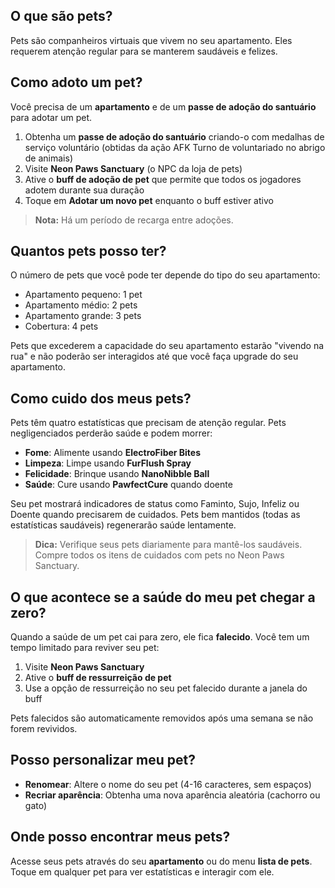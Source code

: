 ## O que são pets?

Pets são companheiros virtuais que vivem no seu apartamento. Eles requerem atenção regular para se manterem saudáveis e felizes.

## Como adoto um pet?

Você precisa de um **apartamento** e de um **passe de adoção do santuário** para adotar um pet.

1. Obtenha um **passe de adoção do santuário** criando-o com medalhas de serviço voluntário (obtidas da ação AFK Turno de voluntariado no abrigo de animais)
2. Visite **Neon Paws Sanctuary** (o NPC da loja de pets)
3. Ative o **buff de adoção de pet** que permite que todos os jogadores adotem durante sua duração
4. Toque em **Adotar um novo pet** enquanto o buff estiver ativo

> **Nota:** Há um período de recarga entre adoções.

## Quantos pets posso ter?

O número de pets que você pode ter depende do tipo do seu apartamento:

- Apartamento pequeno: 1 pet
- Apartamento médio: 2 pets
- Apartamento grande: 3 pets
- Cobertura: 4 pets

Pets que excederem a capacidade do seu apartamento estarão "vivendo na rua" e não poderão ser interagidos até que você faça upgrade do seu apartamento.

## Como cuido dos meus pets?

Pets têm quatro estatísticas que precisam de atenção regular. Pets negligenciados perderão saúde e podem morrer:

- **Fome**: Alimente usando **ElectroFiber Bites**
- **Limpeza**: Limpe usando **FurFlush Spray**
- **Felicidade**: Brinque usando **NanoNibble Ball**
- **Saúde**: Cure usando **PawfectCure** quando doente

Seu pet mostrará indicadores de status como Faminto, Sujo, Infeliz ou Doente quando precisarem de cuidados. Pets bem mantidos (todas as estatísticas saudáveis) regenerarão saúde lentamente.

> **Dica:** Verifique seus pets diariamente para mantê-los saudáveis. Compre todos os itens de cuidados com pets no Neon Paws Sanctuary.

## O que acontece se a saúde do meu pet chegar a zero?

Quando a saúde de um pet cai para zero, ele fica **falecido**. Você tem um tempo limitado para reviver seu pet:

1. Visite **Neon Paws Sanctuary**
2. Ative o **buff de ressurreição de pet**
3. Use a opção de ressurreição no seu pet falecido durante a janela do buff

Pets falecidos são automaticamente removidos após uma semana se não forem revividos.

## Posso personalizar meu pet?

- **Renomear**: Altere o nome do seu pet (4-16 caracteres, sem espaços)
- **Recriar aparência**: Obtenha uma nova aparência aleatória (cachorro ou gato)

## Onde posso encontrar meus pets?

Acesse seus pets através do seu **apartamento** ou do menu **lista de pets**. Toque em qualquer pet para ver estatísticas e interagir com ele.
